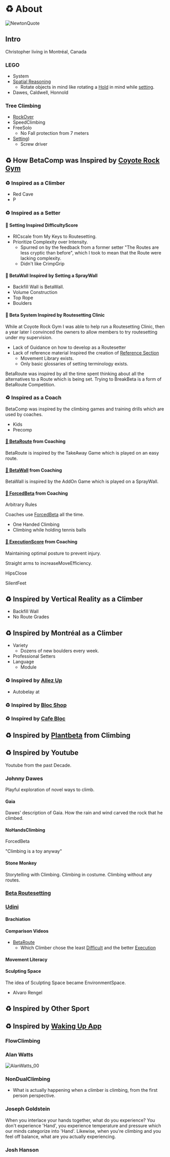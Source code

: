# ♻ About

![NewtonQuote](/NewtonQuote.png)

## Intro

Christopher living in Montréal, Canada

### LEGO

- System
- [Spatial Reasoning](/reference/Neuro/SpatialReasoning)
    - Rotate objects in mind like rotating a [Hold](/reference/Environment/Hold/Overview) in mind while [setting](/officials/Setter/Overview). 
- Dawes, Caldwell, Honnold

### Tree Climbing

- [RockOver](/reference/Move/LegMove/LegRockOver)
- SpeedClimbing
- FreeSolo
    - No Fall protection from 7 meters
- [Setting](/officials/Setter/Overview))
    - Screw driver



## ♻ How BetaComp was Inspired by [Coyote Rock Gym](https://www.instagram.com/thecoyoterockgym)

### ♻ Inspired as a Climber
- Red Cave
- P
### ♻ Inspired as a Setter

#### 🔷 Setting Inspired DifficultyScore
- RICscale from My Keys to Routesetting.
- Prioritize Complexity over Intensity.
    - Spurred on by the feedback from a former setter "The <route>Routes</route> are less cryptic than before", which I took to mean that the <route>Route</route> were lacking complexity.
    - Didn't like CrimpGrip

#### 🔷 BetaWall Inspired by Setting a SprayWall
- Backfill Wall is BetaWall.
- Volume Construction
- Top Rope
- Boulders
#### 🔷 Beta System Inspired by Routesetting Clinic

While at Coyote Rock Gym I was able to help run a Routesetting Clinic, then a year later I convinced the owners to allow members to try routesetting under my supervision.

- Lack of Guidance on how to develop as a Routesetter
- Lack of reference material Inspired the creation of [Reference Section](/reference/ReferenceOverview)
    - Movement Library exists.
    - Only basic glossaries of setting terminology exists.

BetaRoute was inspired by all the time spent thinking about all the alternatives to a <route>Route</route> which is being set. Trying to BreakBeta is a form of BetaRoute Competition. 

### ♻ Inspired as a Coach
BetaComp was inspired by the climbing games and training drills which are used by coaches.
- Kids
- Precomp


#### [🔷 BetaRoute](/reference/BetaComp/BetaRoute) from Coaching

BetaRoute is inspired by the TakeAway Game which is played on an easy route.


#### [🔷 BetaWall](reference/BetaComp/BetaWall) from Coaching

BetaWall is inspired by the AddOn Game which is played on a SprayWall.

#### [🔷 ForcedBeta](/reference/BetaComp/ForcedBeta) from Coaching

Arbitrary Rules

Coaches use [ForcedBeta](/reference/BetaComp/ForcedBeta) all the time.
- One Handed Climbing
- Climbing while holding tennis balls
#### [🔷 ExecutionScore](/reference/Score/ExecutionScore/Overview) from Coaching

Maintaining optimal posture to prevent injury.

Straight arms to increase<move>Move</move>Efficiency.

HipsClose

SilentFeet

## ♻ Inspired by Vertical Reality as a Climber
- Backfill Wall
- No <route>Route Grades</route>

## ♻ Inspired by Montréal as a Climber
- Variety
    - Dozens of new boulders every week.
- Professional Setters
- Language
    - Module
### ♻ Inspired by [Allez Up](https://www.instagram.com/allezupmtl)
- Autobelay at 
### ♻ Inspired by [Bloc Shop](https://www.instagram.com/blocshop)
### ♻ Inspired by [Cafe Bloc](https://www.instagram.com/cafe_bloc)





## ♻ Inspired by [Plantbeta](/guide/Why/Plantbeta) from Climbing

## ♻ Inspired by Youtube

Youtube from the past Decade.

### Johnny Dawes

Playful exploration of novel ways to climb.

#### Gaia
Dawes' description of Gaia. How the rain and wind carved the rock that he climbed.
#### NoHandsClimbing
ForcedBeta

"Climbing is a toy anyway"

#### Stone Monkey

Storytelling with Climbing. Climbing in costume. Climbing without any routes.

### [Beta Routesetting](https://www.youtube.com/@BetaRoutesetting)


### [Udini](https://udini.com/)

#### Brachiation

#### Comparison Videos
- [BetaRoute](/reference/BetaComp/BetaRoute)
    - Which Climber chose the least [Difficult](/reference/Score/DifficultyScore/Overview) and the better [Execution](/reference/Score/ExecutionScore/Overview)



#### Movement Literacy

#### Sculpting Space
The idea of Sculpting Space became EnvironmentSpace.

- Alvaro Rengel

## ♻ Inspired by Other Sport

## ♻ Inspired by [Waking Up App](https://app.wakingup.com/)

### FlowClimbing

### Alan Watts
![AlanWatts_00](/AlanWatts_00.png)



### NonDualClimbing
- What is actually happening when a climber is climbing, from the first person perspective. 

### Joseph Goldstein
When you interlace your hands together, what do you experience? You don't experience 'Hand', you experience temperature and pressure which our minds categorize into 'Hand'. Likewise, when you're climbing and you feel off balance, what are you actually experiencing.

### Josh Hanson
